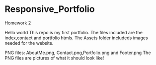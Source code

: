# Responsive_Portfolio
Homework 2

Hello world
This repo is my first portfolio. The files included are the index,contact and portfolio htmls. The Assets folder includeds images needed for the website. 

  PNG files: AboutMe.png, Contact.png,Portfolio.png and Footer.png
  The PNG files are pictures of what it should look like!